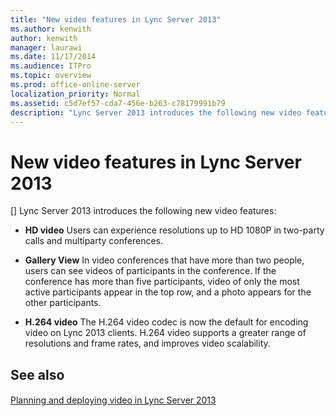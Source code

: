 ```yaml
---
title: "New video features in Lync Server 2013"
ms.author: kenwith
author: kenwith
manager: laurawi
ms.date: 11/17/2014
ms.audience: ITPro
ms.topic: overview
ms.prod: office-online-server
localization_priority: Normal
ms.assetid: c5d7ef57-cda7-456e-b263-c78179991b79
description: "Lync Server 2013 introduces the following new video features:"
---
```


# New video features in Lync Server 2013
[]
Lync Server 2013 introduces the following new video features:
  
- **HD video** Users can experience resolutions up to HD 1080P in two-party calls and multiparty conferences. 
    
- **Gallery View** In video conferences that have more than two people, users can see videos of participants in the conference. If the conference has more than five participants, video of only the most active participants appear in the top row, and a photo appears for the other participants. 
    
- **H.264 video** The H.264 video codec is now the default for encoding video on Lync 2013 clients. H.264 video supports a greater range of resolutions and frame rates, and improves video scalability. 
    
## See also

#### 

[Planning and deploying video in Lync Server 2013](planning-and-deploying-video.md)

